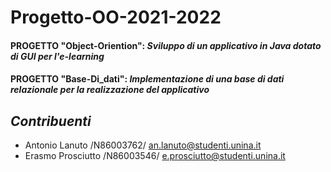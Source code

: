 # Progetto-OO-2021-2022
#### PROGETTO "Object-Oriention": **_Sviluppo di un applicativo in Java dotato di GUI per l'e-learning_**
#### PROGETTO "Base-Di_dati":     **_Implementazione di una base di dati relazionale per la realizzazione del applicativo_**

## *Contribuenti*
- Antonio Lanuto /N86003762/ an.lanuto@studenti.unina.it
- Erasmo Prosciutto /N86003546/ e.prosciutto@studenti.unina.it
